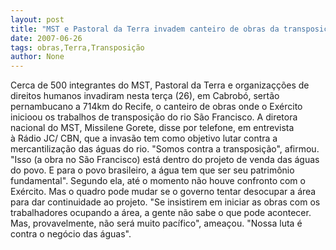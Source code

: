 ```yaml
---
layout: post
title: "MST e Pastoral da Terra invadem canteiro de obras da transposição"
date: 2007-06-26
tags: obras,Terra,Transposição
author: None
---
```

Cerca de 500 integrantes do&nbsp;MST, Pastoral da Terra e organiza&ccedil;&ccedil;&otilde;es de direitos humanos invadiram nesta ter&ccedil;a (26), em Cabrob&oacute;, sert&atilde;o pernambucano a 714km do Recife,&nbsp;o canteiro de obras onde o Ex&eacute;rcito inicioou os trabalhos de transposi&ccedil;&atilde;o do rio S&atilde;o Francisco.
A diretora nacional do MST, Missilene Gorete, disse por telefone, em entrevista &agrave;&nbsp;R&aacute;dio JC/ CBN, que a invas&atilde;o tem como objetivo lutar contra a mercantiliza&ccedil;&atilde;o das &aacute;guas do rio. &quot;Somos contra a transposi&ccedil;&atilde;o&quot;, afirmou. &quot;Isso (a obra no S&atilde;o Francisco) est&aacute; dentro do projeto de venda das &aacute;guas do povo. E para o povo brasileiro, a &aacute;gua tem que ser seu patrim&ocirc;nio fundamental&quot;.
Segundo ela, at&eacute; o momento n&atilde;o houve confronto com o Ex&eacute;rcito. Mas o quadro pode mudar se o governo tentar desocupar a &aacute;rea para dar continuidade ao projeto. &quot;Se insistirem em iniciar as obras com os trabalhadores ocupando a &aacute;rea, a gente n&atilde;o sabe o que pode acontecer. Mas, provavelmente, n&atilde;o ser&aacute; muito pac&iacute;fico&quot;, amea&ccedil;ou. &quot;Nossa luta &eacute; contra o neg&oacute;cio das &aacute;guas&quot;. 
